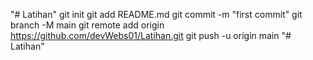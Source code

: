"# Latihan"  git init git add README.md git commit -m "first commit" git branch -M main git remote add origin https://github.com/devWebs01/Latihan.git git push -u origin main
"# Latihan" 
